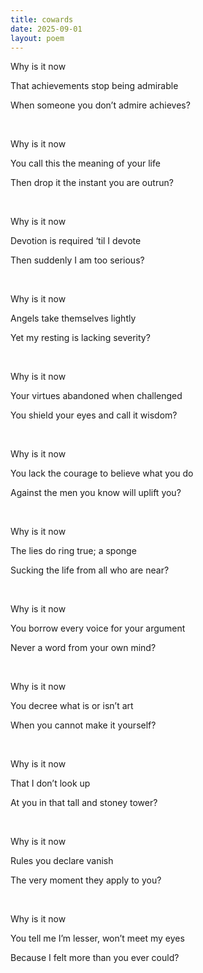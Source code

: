 ```yaml
---
title: cowards
date: 2025-09-01
layout: poem
---
```


Why is it now

That achievements stop being admirable

When someone you don’t admire achieves?

<br>

Why is it now

You call this the meaning of your life

Then drop it the instant you are outrun?

<br>

Why is it now

Devotion is required ‘til I devote

Then suddenly I am too serious?

<br>

Why is it now

Angels take themselves lightly 

Yet my resting is lacking severity?

<br>

Why is it now

Your virtues abandoned when challenged

You shield your eyes and call it wisdom?

<br>

Why is it now

You lack the courage to believe what you do

Against the men you know will uplift you?

<br>

Why is it now

The lies do ring true; a sponge

Sucking the life from all who are near?

<br>

Why is it now

You borrow every voice for your argument

Never a word from your own mind?

<br>

Why is it now 

You decree what is or isn’t art

When you cannot make it yourself?

<br>

Why is it now

That I don’t look up

At you in that tall and stoney tower?

<br>

Why is it now

Rules you declare vanish

The very moment they apply to you?

<br>

Why is it now

You tell me I’m lesser, won’t meet my eyes

Because I felt more than you ever could? 



  
